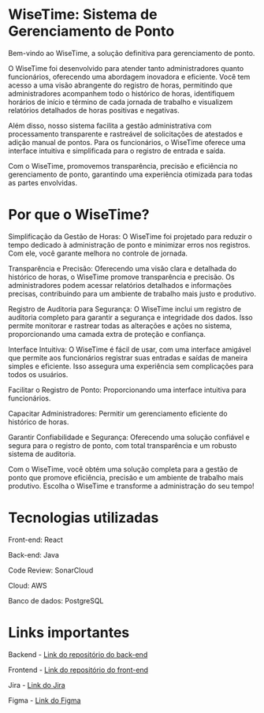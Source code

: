 # WiseTime: Sistema de Gerenciamento de Ponto

Bem-vindo ao WiseTime, a solução definitiva para gerenciamento de ponto.

O WiseTime foi desenvolvido para atender tanto administradores quanto funcionários, oferecendo uma abordagem inovadora e eficiente. Você tem acesso a uma visão abrangente do registro de horas, permitindo que administradores acompanhem todo o histórico de horas, identifiquem horários de início e término de cada jornada de trabalho e visualizem relatórios detalhados de horas positivas e negativas.

Além disso, nosso sistema facilita a gestão administrativa com processamento transparente e rastreável de solicitações de atestados e adição manual de pontos. Para os funcionários, o WiseTime oferece uma interface intuitiva e simplificada para o registro de entrada e saída.

Com o WiseTime, promovemos transparência, precisão e eficiência no gerenciamento de ponto, garantindo uma experiência otimizada para todas as partes envolvidas.

# Por que o WiseTime?

Simplificação da Gestão de Horas: O WiseTime foi projetado para reduzir o tempo dedicado à administração de ponto e minimizar erros nos registros. Com ele, você garante melhora no controle de jornada.

Transparência e Precisão: Oferecendo uma visão clara e detalhada do histórico de horas, o WiseTime promove transparência e precisão. Os administradores podem acessar relatórios detalhados e informações precisas, contribuindo para um ambiente de trabalho mais justo e produtivo.

Registro de Auditoria para Segurança: O WiseTime inclui um registro de auditoria completo para garantir a segurança e integridade dos dados. Isso permite monitorar e rastrear todas as alterações e ações no sistema, proporcionando uma camada extra de proteção e confiança.

Interface Intuitiva: O WiseTime é fácil de usar, com uma interface amigável que permite aos funcionários registrar suas entradas e saídas de maneira simples e eficiente. Isso assegura uma experiência sem complicações para todos os usuários.

Facilitar o Registro de Ponto: Proporcionando uma interface intuitiva para funcionários.

Capacitar Administradores: Permitir um gerenciamento eficiente do histórico de horas.

Garantir Confiabilidade e Segurança: Oferecendo uma solução confiável e segura para o registro de ponto, com total transparência e um robusto sistema de auditoria.

Com o WiseTime, você obtém uma solução completa para a gestão de ponto que promove eficiência, precisão e um ambiente de trabalho mais produtivo. Escolha o WiseTime e transforme a administração do seu tempo!

# Tecnologias utilizadas

Front-end: React

Back-end: Java

Code Review: SonarCloud

Cloud: AWS

Banco de dados: PostgreSQL

# Links importantes

Backend - [Link do repositório do back-end](https://github.com/Uude1/wisetime-back)

Frontend - [Link do repositório do front-end](https://github.com/Uude1/wisetime-front)

Jira - [Link do Jira](https://wisetime.atlassian.net/jira/servicedesk/projects/WT/boards/2)

Figma - [Link do Figma](https://www.figma.com/design/IJTRTNVmrvRrxA3hNL2j03/Untitled?node-id=63-5&t=di3fEU54sG6rCHa3-1)
